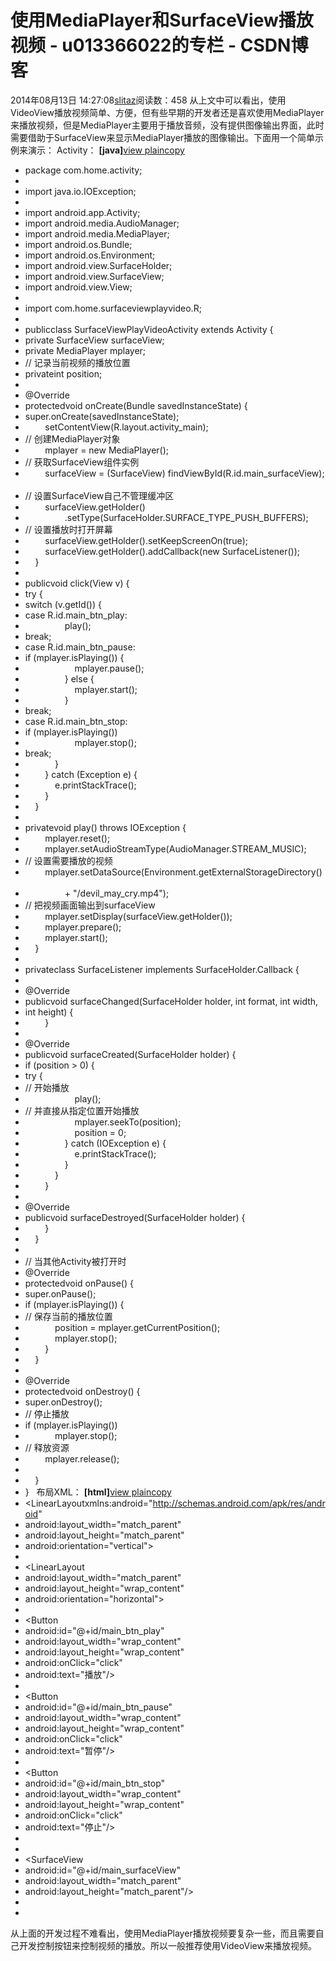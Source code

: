 # 使用MediaPlayer和SurfaceView播放视频 - u013366022的专栏 - CSDN博客
2014年08月13日 14:27:08[slitaz](https://me.csdn.net/u013366022)阅读数：458
从上文中可以看出，使用VideoView播放视频简单、方便，但有些早期的开发者还是喜欢使用MediaPlayer来播放视频，但是MediaPlayer主要用于播放音频，没有提供图像输出界面，此时需要借助于SurfaceView来显示MediaPlayer播放的图像输出。下面用一个简单示例来演示：
Activity：
**[java]**[view
 plain](http://blog.csdn.net/u010142437/article/details/9305727#)[copy](http://blog.csdn.net/u010142437/article/details/9305727#)
- package com.home.activity;  
- 
- import java.io.IOException;  
- 
- import android.app.Activity;  
- import android.media.AudioManager;  
- import android.media.MediaPlayer;  
- import android.os.Bundle;  
- import android.os.Environment;  
- import android.view.SurfaceHolder;  
- import android.view.SurfaceView;  
- import android.view.View;  
- 
- import com.home.surfaceviewplayvideo.R;  
- 
- publicclass SurfaceViewPlayVideoActivity extends Activity {  
- private SurfaceView surfaceView;  
- private MediaPlayer mplayer;  
- // 记录当前视频的播放位置
- privateint position;  
- 
- @Override
- protectedvoid onCreate(Bundle savedInstanceState) {  
- super.onCreate(savedInstanceState);  
-         setContentView(R.layout.activity_main);  
- // 创建MediaPlayer对象
-         mplayer = new MediaPlayer();  
- // 获取SurfaceView组件实例
-         surfaceView = (SurfaceView) findViewById(R.id.main_surfaceView);  
- // 设置SurfaceView自己不管理缓冲区
-         surfaceView.getHolder()  
-                 .setType(SurfaceHolder.SURFACE_TYPE_PUSH_BUFFERS);  
- // 设置播放时打开屏幕
-         surfaceView.getHolder().setKeepScreenOn(true);  
-         surfaceView.getHolder().addCallback(new SurfaceListener());  
-     }  
- 
- publicvoid click(View v) {  
- try {  
- switch (v.getId()) {  
- case R.id.main_btn_play:  
-                 play();  
- break;  
- case R.id.main_btn_pause:  
- if (mplayer.isPlaying()) {  
-                     mplayer.pause();  
-                 } else {  
-                     mplayer.start();  
-                 }  
- break;  
- case R.id.main_btn_stop:  
- if (mplayer.isPlaying())  
-                     mplayer.stop();  
- break;  
-             }  
-         } catch (Exception e) {  
-             e.printStackTrace();  
-         }  
-     }  
- 
- privatevoid play() throws IOException {  
-         mplayer.reset();  
-         mplayer.setAudioStreamType(AudioManager.STREAM_MUSIC);  
- // 设置需要播放的视频
-         mplayer.setDataSource(Environment.getExternalStorageDirectory()  
-                 + "/devil_may_cry.mp4");  
- // 把视频画面输出到surfaceView
-         mplayer.setDisplay(surfaceView.getHolder());  
-         mplayer.prepare();  
-         mplayer.start();  
-     }  
- 
- privateclass SurfaceListener implements SurfaceHolder.Callback {  
- 
- @Override
- publicvoid surfaceChanged(SurfaceHolder holder, int format, int width,  
- int height) {  
-         }  
- 
- @Override
- publicvoid surfaceCreated(SurfaceHolder holder) {  
- if (position > 0) {  
- try {  
- // 开始播放
-                     play();  
- // 并直接从指定位置开始播放
-                     mplayer.seekTo(position);  
-                     position = 0;  
-                 } catch (IOException e) {  
-                     e.printStackTrace();  
-                 }  
-             }  
-         }  
- 
- @Override
- publicvoid surfaceDestroyed(SurfaceHolder holder) {  
-         }  
-     }  
- 
- // 当其他Activity被打开时
- @Override
- protectedvoid onPause() {  
- super.onPause();  
- if (mplayer.isPlaying()) {  
- // 保存当前的播放位置
-             position = mplayer.getCurrentPosition();  
-             mplayer.stop();  
-         }  
-     }  
- 
- @Override
- protectedvoid onDestroy() {  
- super.onDestroy();  
- // 停止播放
- if (mplayer.isPlaying())  
-             mplayer.stop();  
- // 释放资源
-         mplayer.release();  
- 
-     }  
- }  
布局XML：
**[html]**[view
 plain](http://blog.csdn.net/u010142437/article/details/9305727#)[copy](http://blog.csdn.net/u010142437/article/details/9305727#)
- <LinearLayoutxmlns:android="http://schemas.android.com/apk/res/android"
- android:layout_width="match_parent"
- android:layout_height="match_parent"
- android:orientation="vertical">
- 
- <LinearLayout
- android:layout_width="match_parent"
- android:layout_height="wrap_content"
- android:orientation="horizontal">
- 
- <Button
- android:id="@+id/main_btn_play"
- android:layout_width="wrap_content"
- android:layout_height="wrap_content"
- android:onClick="click"
- android:text="播放"/>
- 
- <Button
- android:id="@+id/main_btn_pause"
- android:layout_width="wrap_content"
- android:layout_height="wrap_content"
- android:onClick="click"
- android:text="暂停"/>
- 
- <Button
- android:id="@+id/main_btn_stop"
- android:layout_width="wrap_content"
- android:layout_height="wrap_content"
- android:onClick="click"
- android:text="停止"/>
- </LinearLayout>
- 
- <SurfaceView
- android:id="@+id/main_surfaceView"
- android:layout_width="match_parent"
- android:layout_height="match_parent"/>
- 
- </LinearLayout>
从上面的开发过程不难看出，使用MediaPlayer播放视频要复杂一些，而且需要自己开发控制按钮来控制视频的播放。所以一般推荐使用VideoView来播放视频。
